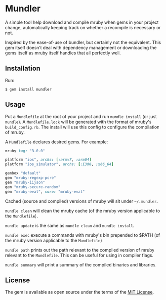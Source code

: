 # Mundler

A simple tool help download and compile mruby when gems in your project change, automatically keeping track on whether a recompile is necessary or not.

Inspired by the ease-of-use of bundler, but certainly not the equivalent. This gem itself doesn't deal with dependency management or downloading the gems itself as mruby itself handles that all perfectly well.

## Installation

Run:

    $ gem install mundler

## Usage

Put a `Mundlefile` at the root of your project and run `mundle install` (or just `mundle`). A `Mundlefile.lock` will be generated with the format of mruby's `build_config.rb`. The install will use this config to configure the compilation of mruby.

A `Mundlefile` declares desired gems. For example:

``` ruby
mruby tag: "3.0.0"

platform "ios", archs: [:armv7, :arm64]
platform "ios_simulator", archs: [:i386, :x86_64]

gembox "default"
gem "mruby-regexp-pcre"
gem "mruby-iijson"
gem "mruby-secure-random"
gem "mruby-eval", core: "mruby-eval"
```

Cached (source and compiled) versions of mruby will sit under `~/.mundler`.

`mundle clean` will clean the mruby cache (of the mruby version applicable to the `Mundlefile`).

`mundle update` is the same as `mundle clean` and `mundle install`.

`mundle exec` execute a commands with mruby's bin prepended to $PATH (of the mruby version applicable to the `Mundlefile`)

`mundle path` prints out the path relevant to the compiled version of mruby relevant to the `Mundlefile`. This can be useful for using in compiler flags.

`mundle summary` will print a summary of the compiled binaries and libraries.

## License

The gem is available as open source under the terms of the [MIT License](https://opensource.org/licenses/MIT).

